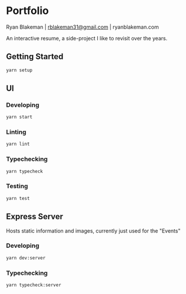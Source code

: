 # Portfolio

Ryan Blakeman | rblakeman31@gmail.com | ryanblakeman.com

An interactive resume, a side-project I like to revisit over the years.

## Getting Started

```bash
yarn setup
```

## UI

### Developing

```bash
yarn start
```

### Linting

```bash
yarn lint
```

### Typechecking

```bash
yarn typecheck
```

### Testing

```bash
yarn test
```

## Express Server

Hosts static information and images, currently just used for the "Events"

### Developing

```bash
yarn dev:server
```

### Typechecking

```bash
yarn typecheck:server
```
